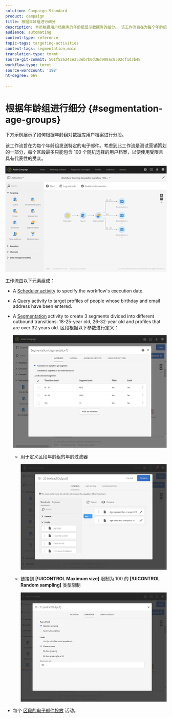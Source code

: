 ```yaml
---
solution: Campaign Standard
product: campaign
title: 根据年龄组进行细分
description: 本页根据用户档案库的年龄组显示数据库的细分。 该工作流旨在为每个年龄组发送特定的电子邮件。
audience: automating
content-type: reference
topic-tags: targeting-activities
context-tags: segmentation,main
translation-type: tm+mt
source-git-commit: 501f52624ce253eb7b0d36d908ac8502cf1d3b48
workflow-type: tm+mt
source-wordcount: '198'
ht-degree: 66%

---
```



# 根据年龄组进行细分 {#segmentation-age-groups}

下方示例展示了如何根据年龄组对数据库用户档案进行分段。

该工作流旨在为每个年龄组发送特定的电子邮件。考虑到此工作流是测试营销策划的一部分，每个区段最多只能包含 100 个随机选择的用户档案，以便使用受限且具有代表性的受众。

![](assets/wkf_segment_example_4.png)

工作流由以下元素组成：

* A [Scheduler activity](../../automating/using/segmentation.md) to specify the workflow&#39;s execution date.
* A [Query](../../automating/using/query.md) activity to target profiles of people whose birthday and email address have been entered.
* A [Segmentation](../../automating/using/segmentation.md) activity to create 3 segments divided into different outbound transitions: 18-25-year old, 26-32-year old and profiles that are over 32 years old. 区段根据以下参数进行定义：

   ![](assets/wkf_segment_example_3.png)

   * 用于定义区段年龄组的年龄过滤器

      ![](assets/wkf_segment_new_segment.png)

   * 链接到 **[!UICONTROL Maximum size]** 限制为 100 的 **[!UICONTROL Random sampling]** 类型限制

      ![](assets/wkf_segment_example_1.png)

* 每个 [区段的电子邮件投放](../../automating/using/email-delivery.md) 活动。

